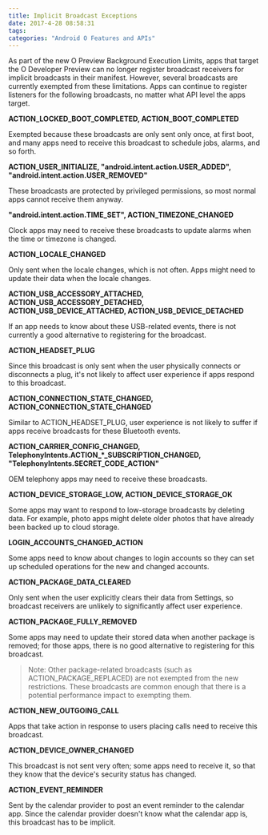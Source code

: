 ```yaml
---
title: Implicit Broadcast Exceptions
date: 2017-4-28 08:58:31
tags:
categories: "Android O Features and APIs"
---
```


As part of the new O Preview Background Execution Limits, apps that target the O Developer Preview can no longer register broadcast receivers for implicit broadcasts in their manifest. However, several broadcasts are currently exempted from these limitations. Apps can continue to register listeners for the following broadcasts, no matter what API level the apps target.

**ACTION_LOCKED_BOOT_COMPLETED, ACTION_BOOT_COMPLETED**

Exempted because these broadcasts are only sent only once, at first boot, and many apps need to receive this broadcast to schedule jobs, alarms, and so forth.

**ACTION_USER_INITIALIZE, "android.intent.action.USER_ADDED", "android.intent.action.USER_REMOVED"**

These broadcasts are protected by privileged permissions, so most normal apps cannot receive them anyway.

**"android.intent.action.TIME_SET", ACTION_TIMEZONE_CHANGED**

Clock apps may need to receive these broadcasts to update alarms when the time or timezone is changed.

<!--more-->

**ACTION_LOCALE_CHANGED**

Only sent when the locale changes, which is not often. Apps might need to update their data when the locale changes.

**ACTION_USB_ACCESSORY_ATTACHED, ACTION_USB_ACCESSORY_DETACHED, ACTION_USB_DEVICE_ATTACHED, ACTION_USB_DEVICE_DETACHED**

If an app needs to know about these USB-related events, there is not currently a good alternative to registering for the broadcast.

**ACTION_HEADSET_PLUG**

Since this broadcast is only sent when the user physically connects or disconnects a plug, it's not likely to affect user experience if apps respond to this broadcast.

**ACTION_CONNECTION_STATE_CHANGED, ACTION_CONNECTION_STATE_CHANGED**

Similar to ACTION_HEADSET_PLUG, user experience is not likely to suffer if apps receive broadcasts for these Bluetooth events.

**ACTION_CARRIER_CONFIG_CHANGED, TelephonyIntents.ACTION_*_SUBSCRIPTION_CHANGED, "TelephonyIntents.SECRET_CODE_ACTION"**

OEM telephony apps may need to receive these broadcasts.

**ACTION_DEVICE_STORAGE_LOW, ACTION_DEVICE_STORAGE_OK**

Some apps may want to respond to low-storage broadcasts by deleting data. For example, photo apps might delete older photos that have already been backed up to cloud storage.

**LOGIN_ACCOUNTS_CHANGED_ACTION**

Some apps need to know about changes to login accounts so they can set up scheduled operations for the new and changed accounts.

**ACTION_PACKAGE_DATA_CLEARED**

Only sent when the user explicitly clears their data from Settings, so broadcast receivers are unlikely to significantly affect user experience.

**ACTION_PACKAGE_FULLY_REMOVED**

Some apps may need to update their stored data when another package is removed; for those apps, there is no good alternative to registering for this broadcast.

>Note: Other package-related broadcasts (such as ACTION_PACKAGE_REPLACED) are not exempted from the new restrictions. These broadcasts are common enough that there is a potential performance impact to exempting them.

**ACTION_NEW_OUTGOING_CALL**

Apps that take action in response to users placing calls need to receive this broadcast.

**ACTION_DEVICE_OWNER_CHANGED**

This broadcast is not sent very often; some apps need to receive it, so that they know that the device's security status has changed.

**ACTION_EVENT_REMINDER**

Sent by the calendar provider to post an event reminder to the calendar app. Since the calendar provider doesn't know what the calendar app is, this broadcast has to be implicit.

